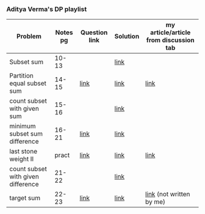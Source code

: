 ### Aditya Verma's DP playlist

<!-- ||  | [link]() | [link]() |  | -->
| Problem | Notes pg | Question link | Solution | my article/article from discussion tab |
| --- | --- | --- | --- | --- |
| Subset sum | 10-13 | | [link](https://github.com/Drishty06/Data-Structures-and-Algorithms/blob/main/Dynamic%20Progamming/1%20subsetSum.cpp) |  |
| Partition equal subset sum | 14-15 | [link](https://leetcode.com/problems/partition-equal-subset-sum/submissions/) | [link](https://leetcode.com/problems/partition-equal-subset-sum/submissions/) | [link](https://leetcode.com/problems/partition-equal-subset-sum/discuss/1704885/recursion-greatermemoization-greaterbottom-up-(as-per-Aditya-Verma's-dp-playlist)-oror-well-commented) | 
| count subset with given sum | 15-16 |  | [link](https://github.com/Drishty06/Data-Structures-and-Algorithms/blob/main/Dynamic%20Progamming/3%20count%20subset%20with%20given%20sum.cpp) |  |
| minimum subset sum difference | 16-21 | [link](https://practice.geeksforgeeks.org/problems/minimum-sum-partition3317/1/#) | [link](https://github.com/Drishty06/Data-Structures-and-Algorithms/blob/main/Dynamic%20Progamming/4%20minimum%20subset%20sum%20difference.cpp) |  |
| last stone weight II | pract | [link](https://leetcode.com/problems/last-stone-weight-ii/) | [link](https://github.com/Drishty06/Data-Structures-and-Algorithms/blob/main/Dynamic%20Progamming/4.1%20last%20stone%20weight%20II.cpp) | [link](https://leetcode.com/problems/last-stone-weight-ii/discuss/1710218/Similar-to-minimum-Subset-sum-difference-orAditya-Verma's-style-orrecursion-greatermemoization-greateroptimized-dp) |
| count subset with given difference | 21-22 |  | [link](https://github.com/Drishty06/Data-Structures-and-Algorithms/blob/main/Dynamic%20Progamming/5%20count%20subset%20with%20given%20difference.cpp) |  |
| target sum | 22-23 | [link](https://leetcode.com/problems/target-sum/) | [link](https://github.com/Drishty06/Data-Structures-and-Algorithms/blob/main/Dynamic%20Progamming/6%20target%20sum.cpp) | [link](https://leetcode.com/problems/target-sum/discuss/1247293/C%2B%2B-oror-Bottom-Up-DP) (not written by me) |
